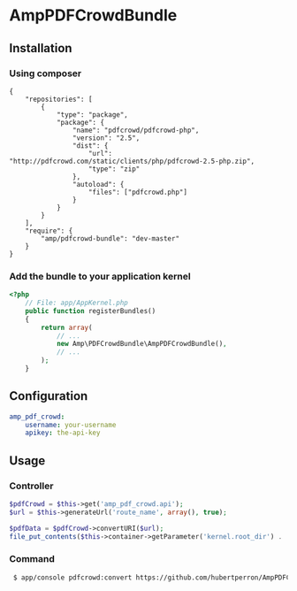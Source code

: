 AmpPDFCrowdBundle
=================

## Installation

### Using composer

    {
        "repositories": [
            {
                "type": "package",
                "package": {
                    "name": "pdfcrowd/pdfcrowd-php",
                    "version": "2.5",
                    "dist": {
                        "url": "http://pdfcrowd.com/static/clients/php/pdfcrowd-2.5-php.zip",
                        "type": "zip"
                    },
                    "autoload": {
                        "files": ["pdfcrowd.php"]
                    }
                }
            }
        ],
        "require": {
            "amp/pdfcrowd-bundle": "dev-master"
        }
    }

### Add the bundle to your application kernel

``` php
<?php
    // File: app/AppKernel.php
    public function registerBundles()
    {
        return array(
            // ...
            new Amp\PDFCrowdBundle\AmpPDFCrowdBundle(),
            // ...
        );
    }
```

## Configuration

``` yaml
amp_pdf_crowd:
    username: your-username
    apikey: the-api-key
```

## Usage

### Controller

``` php
$pdfCrowd = $this->get('amp_pdf_crowd.api');
$url = $this->generateUrl('route_name', array(), true);

$pdfData = $pdfCrowd->convertURI($url);
file_put_contents($this->container->getParameter('kernel.root_dir') . '/web/pdfs/example.pdf', $pdfData); // Make sure this directory is writable
```

### Command

``` bash
 $ app/console pdfcrowd:convert https://github.com/hubertperron/AmpPDFCrowdBundle web/pdfs/example.pdf
```
